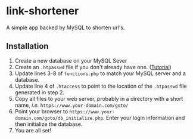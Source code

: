# link-shortener

A simple app backed by MySQL to shorten url's.

## Installation

1. Create a new database on your MySQL Sever
2. Create an `.htpasswd` file if you don't already have one.  ([Tutorial](https://www.hostwinds.com/tutorials/create-use-htpasswd))
3. Update lines 3-8 of `functions.php` to match your MySQL server and a database. 
4. Update line 4 of `.htaccess` to point to the location of the `.htpasswd` file generated in step 2.
5. Copy all files to your web server, probably in a directory with a short name, *i.e.* `https://www.your-domain.com/goto/`
6. Point your browser to `https://www.your-domain.com/goto/db_initialize.php`.  Enter your login information and then initialize the database.
7. You are all set!